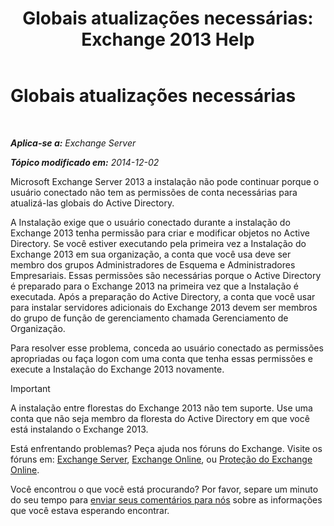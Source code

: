 ﻿---
title: 'Globais atualizações necessárias: Exchange 2013 Help'
TOCTitle: Globais atualizações necessárias
ms:assetid: 0530f3c6-6fa6-456b-a33a-f3d2f7eaa2ef
ms:mtpsurl: https://technet.microsoft.com/pt-br/library/ms.exch.setupreadiness.globalupdaterequired(v=EXCHG.150)
ms:contentKeyID: 50484898
ms.date: 05/22/2018
mtps_version: v=EXCHG.150
ms.translationtype: MT
---

# Globais atualizações necessárias

 

_**Aplica-se a:** Exchange Server_

_**Tópico modificado em:** 2014-12-02_

Microsoft Exchange Server 2013 a instalação não pode continuar porque o usuário conectado não tem as permissões de conta necessárias para atualizá-las globais do Active Directory.

A Instalação exige que o usuário conectado durante a instalação do Exchange 2013 tenha permissão para criar e modificar objetos no Active Directory. Se você estiver executando pela primeira vez a Instalação do Exchange 2013 em sua organização, a conta que você usa deve ser membro dos grupos Administradores de Esquema e Administradores Empresariais. Essas permissões são necessárias porque o Active Directory é preparado para o Exchange 2013 na primeira vez que a Instalação é executada. Após a preparação do Active Directory, a conta que você usar para instalar servidores adicionais do Exchange 2013 devem ser membros do grupo de função de gerenciamento chamada Gerenciamento de Organização.

Para resolver esse problema, conceda ao usuário conectado as permissões apropriadas ou faça logon com uma conta que tenha essas permissões e execute a Instalação do Exchange 2013 novamente.


> [!IMPORTANT]
> A instalação entre florestas do Exchange 2013 não tem suporte. Use uma conta que não seja membro da floresta do Active Directory em que você está instalando o Exchange 2013.



Está enfrentando problemas? Peça ajuda nos fóruns do Exchange. Visite os fóruns em: [Exchange Server](https://go.microsoft.com/fwlink/p/?linkid=60612), [Exchange Online](https://go.microsoft.com/fwlink/p/?linkid=267542), ou [Proteção do Exchange Online](https://go.microsoft.com/fwlink/p/?linkid=285351).

Você encontrou o que você está procurando? Por favor, separe um minuto do seu tempo para [enviar seus comentários para nós](mailto:exsetuphelpfeedback@microsoft.com?subject=exchange%202013%20setup%20help%20feedback) sobre as informações que você estava esperando encontrar.

